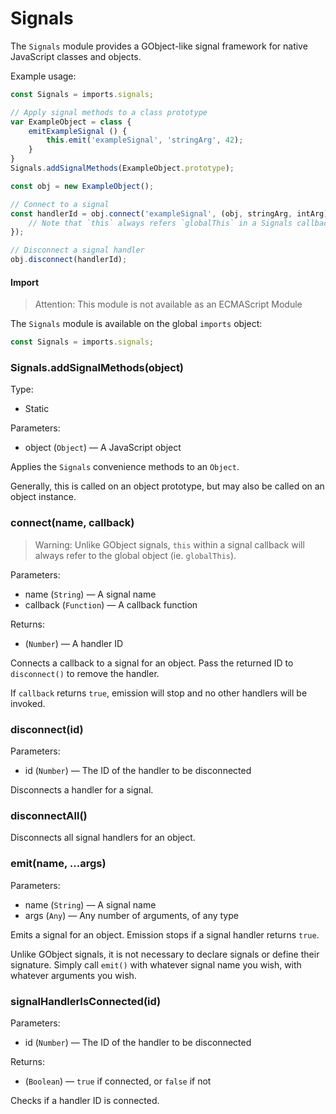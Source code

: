# Signals

The `Signals` module provides a GObject-like signal framework for native
JavaScript classes and objects.

Example usage:

```js
const Signals = imports.signals;

// Apply signal methods to a class prototype
var ExampleObject = class {
    emitExampleSignal () {
        this.emit('exampleSignal', 'stringArg', 42);
    }
}
Signals.addSignalMethods(ExampleObject.prototype);

const obj = new ExampleObject();

// Connect to a signal
const handlerId = obj.connect('exampleSignal', (obj, stringArg, intArg) => {
    // Note that `this` always refers `globalThis` in a Signals callback
});

// Disconnect a signal handler
obj.disconnect(handlerId);
```

#### Import

> Attention: This module is not available as an ECMAScript Module

The `Signals` module is available on the global `imports` object:

```js
const Signals = imports.signals;
```

### Signals.addSignalMethods(object)

Type:
* Static

Parameters:
* object (`Object`) — A JavaScript object

Applies the `Signals` convenience methods to an `Object`.

Generally, this is called on an object prototype, but may also be called on an
object instance.

### connect(name, callback)

> Warning: Unlike GObject signals, `this` within a signal callback will always
> refer to the global object (ie. `globalThis`).

Parameters:
* name (`String`) — A signal name
* callback (`Function`) — A callback function

Returns:
* (`Number`) — A handler ID

Connects a callback to a signal for an object. Pass the returned ID to
`disconnect()` to remove the handler.

If `callback` returns `true`, emission will stop and no other handlers will be
invoked.

### disconnect(id)

Parameters:
* id (`Number`) — The ID of the handler to be disconnected

Disconnects a handler for a signal.

### disconnectAll()

Disconnects all signal handlers for an object.

### emit(name, ...args)

Parameters:
* name (`String`) — A signal name
* args (`Any`) — Any number of arguments, of any type

Emits a signal for an object. Emission stops if a signal handler returns `true`.

Unlike GObject signals, it is not necessary to declare signals or define their
signature. Simply call `emit()` with whatever signal name you wish, with
whatever arguments you wish.

### signalHandlerIsConnected(id)

Parameters:
* id (`Number`) — The ID of the handler to be disconnected

Returns:
* (`Boolean`) — `true` if connected, or `false` if not

Checks if a handler ID is connected.

